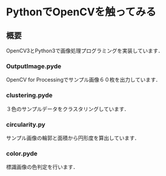 # PythonでOpenCVを触ってみる
## 概要
OpenCV3とPython3で画像処理プログラミングを実装しています．
### OutputImage.pyde
OpenCV for Processingでサンプル画像６０枚を出力しています．
### clustering.pyde
３色のサンプルデータをクラスタリングしています．
### circularity.py
サンプル画像の輪郭と面積から円形度を算出しています．
### color.pyde
標識画像の色判定を行います．
